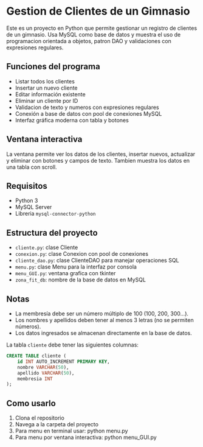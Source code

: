 # Gestion de Clientes de un Gimnasio

Este es un proyecto en Python que permite gestionar un registro de clientes de 
un gimnasio. Usa MySQL como base de datos y muestra el uso de programacion 
orientada a objetos, patron DAO y validaciones con expresiones regulares.

## Funciones del programa

- Listar todos los clientes
- Insertar un nuevo cliente
- Editar información existente
- Eliminar un cliente por ID
- Validacion de texto y numeros con expresiones regulares
- Conexión a base de datos con pool de conexiones MySQL
- Interfaz gráfica moderna con tabla y botones

## Ventana interactiva

La ventana permite ver los datos de los clientes, insertar nuevos, actualizar y 
eliminar con botones y campos de texto. Tambien muestra los datos en una tabla 
con scroll.

## Requisitos

- Python 3
- MySQL Server
- Libreria `mysql-connector-python`

## Estructura del proyecto

- `cliente.py`: clase Cliente
- `conexion.py`: clase Conexion con pool de conexiones
- `cliente_dao.py`: clase ClienteDAO para manejar operaciones SQL
- `menu.py`: clase Menu para la interfaz por consola
- `menu_GUI.py`: ventana grafica con tkinter
- `zona_fit_db`: nombre de la base de datos en MySQL

## Notas

- La membresía debe ser un número múltiplo de 100 (100, 200, 300…).
- Los nombres y apellidos deben tener al menos 3 letras (no se permiten números).
- Los datos ingresados se almacenan directamente en la base de datos.

La tabla `cliente` debe tener las siguientes columnas:

```sql
CREATE TABLE cliente (
    id INT AUTO_INCREMENT PRIMARY KEY,
    nombre VARCHAR(50),
    apellido VARCHAR(50),
    membresia INT
);
```

## Como usarlo

1. Clona el repositorio
2. Navega a la carpeta del proyecto
3. Para menu en terminal usar: python menu.py
4. Para menu por ventana interactiva: python menu_GUI.py

